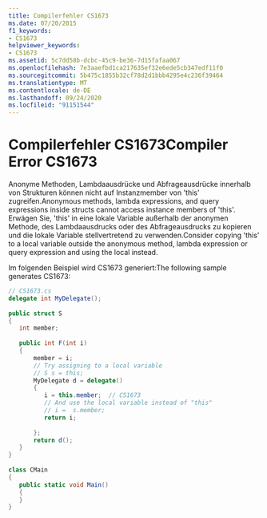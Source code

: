 ```yaml
---
title: Compilerfehler CS1673
ms.date: 07/20/2015
f1_keywords:
- CS1673
helpviewer_keywords:
- CS1673
ms.assetid: 5c7dd58b-dcbc-45c9-be36-7d15fafaa067
ms.openlocfilehash: 7e3aaefbd1ca217635ef32e6ede5cb347edf11f0
ms.sourcegitcommit: 5b475c1855b32cf78d2d1bbb4295e4c236f39464
ms.translationtype: MT
ms.contentlocale: de-DE
ms.lasthandoff: 09/24/2020
ms.locfileid: "91151544"
---
```

# <a name="compiler-error-cs1673"></a><span data-ttu-id="72582-102">Compilerfehler CS1673</span><span class="sxs-lookup"><span data-stu-id="72582-102">Compiler Error CS1673</span></span>

<span data-ttu-id="72582-103">Anonyme Methoden, Lambdaausdrücke und Abfrageausdrücke innerhalb von Strukturen können nicht auf Instanzmember von 'this' zugreifen.</span><span class="sxs-lookup"><span data-stu-id="72582-103">Anonymous methods, lambda expressions, and query expressions inside structs cannot access instance members of 'this'.</span></span> <span data-ttu-id="72582-104">Erwägen Sie, 'this' in eine lokale Variable außerhalb der anonymen Methode, des Lambdaausdrucks oder des Abfrageausdrucks zu kopieren und die lokale Variable stellvertretend zu verwenden.</span><span class="sxs-lookup"><span data-stu-id="72582-104">Consider copying 'this' to a local variable outside the anonymous method, lambda expression or query expression and using the local instead.</span></span>  
  
 <span data-ttu-id="72582-105">Im folgenden Beispiel wird CS1673 generiert:</span><span class="sxs-lookup"><span data-stu-id="72582-105">The following sample generates CS1673:</span></span>  
  
```csharp  
// CS1673.cs  
delegate int MyDelegate();  
  
public struct S  
{  
   int member;  
  
   public int F(int i)  
   {  
       member = i;  
       // Try assigning to a local variable  
       // S s = this;  
       MyDelegate d = delegate()  
       {  
          i = this.member;  // CS1673  
          // And use the local variable instead of "this"  
          // i =  s.member;  
          return i;  
  
       };  
       return d();  
   }  
}  
  
class CMain  
{  
   public static void Main()  
   {  
   }  
}  
```
